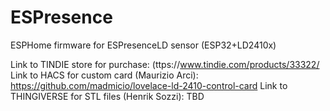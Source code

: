 # ESPresence
ESPHome firmware for ESPresenceLD sensor (ESP32+LD2410x)

Link to TINDIE store for purchase:  (ttps://www.tindie.com/products/33322/
Link to HACS for custom card (Maurizio Arci):  https://github.com/madmicio/lovelace-ld-2410-control-card
Link to THINGIVERSE for STL files (Henrik Sozzi):  TBD
